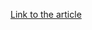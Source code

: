 [Link to the article](https://cybersecuritynews.com/halo-security-honored-with-2025-msp-today-product-of-the-year-award/)
